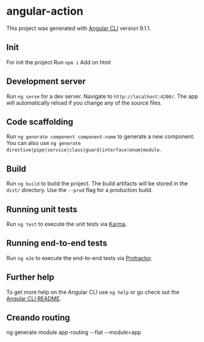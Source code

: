 # angular-action

This project was generated with [Angular CLI](https://github.com/angular/angular-cli) version 9.1.1.

## Init

For init the project Run `npm i`
 Add on html 
 <title>Khris Parrales Github</title> <base href="https://khrisparrales.github.io/">    <meta name="viewport" content="width=device-width, initial-scale=1">

## Development server

Run `ng serve` for a dev server. Navigate to `http://localhost:4200/`. The app will automatically reload if you change any of the source files.

## Code scaffolding

Run `ng generate component component-name` to generate a new component. You can also use `ng generate directive|pipe|service|class|guard|interface|enum|module`.

## Build

Run `ng build` to build the project. The build artifacts will be stored in the `dist/` directory. Use the `--prod` flag for a production build.

## Running unit tests

Run `ng test` to execute the unit tests via [Karma](https://karma-runner.github.io).

## Running end-to-end tests

Run `ng e2e` to execute the end-to-end tests via [Protractor](http://www.protractortest.org/).

## Further help

To get more help on the Angular CLI use `ng help` or go check out the [Angular CLI README](https://github.com/angular/angular-cli/blob/master/README.md).

## Creando routing

ng generate module app-routing --flat --module=app

